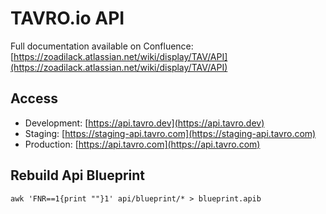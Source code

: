 # TAVRO.io API

Full documentation available on Confluence:[https://zoadilack.atlassian.net/wiki/display/TAV/API](https://zoadilack.atlassian.net/wiki/display/TAV/API)

## Access

- Development: [https://api.tavro.dev](https://api.tavro.dev)
- Staging: [https://staging-api.tavro.com](https://staging-api.tavro.com)
- Production: [https://api.tavro.com](https://api.tavro.com)

## Rebuild Api Blueprint

    awk 'FNR==1{print ""}1' api/blueprint/* > blueprint.apib